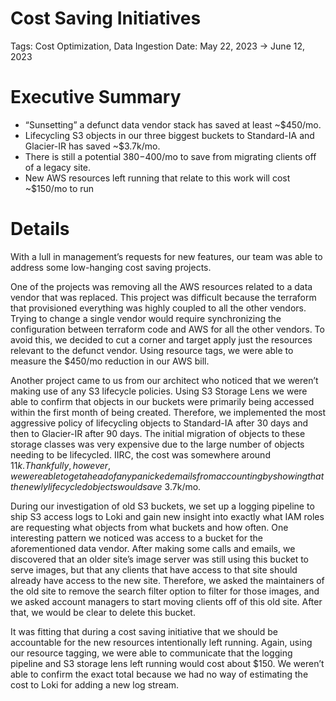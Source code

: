 # Cost Saving Initiatives

Tags: Cost Optimization, Data Ingestion
Date: May 22, 2023 → June 12, 2023

# Executive Summary

- “Sunsetting” a defunct data vendor stack has saved at least ~$450/mo.
- Lifecycling S3 objects in our three biggest buckets to Standard-IA and Glacier-IR has saved ~$3.7k/mo.
- There is still a potential $380-$400/mo to save from migrating clients off of a legacy site.
- New AWS resources left running that relate to this work will cost ~$150/mo to run

# Details

With a lull in management’s requests for new features, our team was able to address some low-hanging cost saving projects.

One of the projects was removing all the AWS resources related to a data vendor that was replaced. This project was difficult because the terraform that provisioned everything was highly coupled to all the other vendors. Trying to change a single vendor would require synchronizing the configuration between terraform code and AWS for all the other vendors. To avoid this, we decided to cut a corner and target apply just the resources relevant to the defunct vendor. Using resource tags, we were able to measure the $450/mo reduction in our AWS bill.

Another project came to us from our architect who noticed that we weren’t making use of any S3 lifecycle policies. Using S3 Storage Lens we were able to confirm that objects in our buckets were primarily being accessed within the first month of being created. Therefore, we implemented the most aggressive policy of lifecycling objects to Standard-IA after 30 days and then to Glacier-IR after 90 days. The initial migration of objects to these storage classes was very expensive due to the large number of objects needing to be lifecycled. IIRC, the cost was somewhere around $11k. Thankfully, however, we were able to get ahead of any panicked emails from accounting by showing that the newly lifecycled objects would save ~$3.7k/mo.

During our investigation of old S3 buckets, we set up a logging pipeline to ship S3 access logs to Loki and gain new insight into exactly what IAM roles are requesting what objects from what buckets and how often. One interesting pattern we noticed was access to a bucket for the aforementioned data vendor. After making some calls and emails, we discovered that an older site’s image server was still using this bucket to serve images, but that any clients that have access to that site should already have access to the new site. Therefore, we asked the maintainers of the old site to remove the search filter option to filter for those images, and we asked account managers to start moving clients off of this old site. After that, we would be clear to delete this bucket.

It was fitting that during a cost saving initiative that we should be accountable for the new resources intentionally left running. Again, using our resource tagging, we were able to communicate that the logging pipeline and S3 storage lens left running would cost about $150. We weren’t able to confirm the exact total because we had no way of estimating the cost to Loki for adding a new log stream.